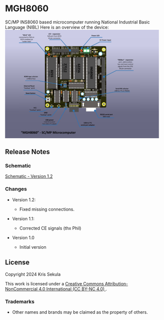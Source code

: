 # MGH8060
SC/MP INS8060 based microcomputer running National Industrial Basic Language (NIBL)
Here is an overview of the device:
![MGH8060_overview](Pictures/Overview_2d.png)

## Release Notes

### Schematic
[Schematic - Version 1.2](Hardware/mgh8060_v1.2.pdf)

### Changes
* Version 1.2:
  
  * Fixed missing connections. 

* Version 1.1:
  
  * Corrected CE signals (thx Phil)

* Version 1.0
  
  * Initial version

## License

Copyright 2024 Kris Sekula

This work is licensed under a [Creative Commons Attribution-NonCommercial 4.0 International (CC BY-NC 4.0) ](https://creativecommons.org/licenses/by-nc/4.0/).

### Trademarks

* Other names and brands may be claimed as the property of others.
